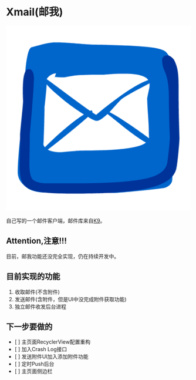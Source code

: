 # Xmail(邮我)

![Logo](/web_logo.png)

自己写的一个邮件客户端，邮件库来自[K9](https://github.com/k9mail/k-9)。

## Attention,注意!!!

目前，邮我功能还没完全实现，仍在持续开发中。

## 目前实现的功能

1. 收取邮件(不含附件)
2. 发送邮件(含附件，但是UI中没完成附件获取功能)
3. 独立邮件收发后台进程

## 下一步要做的

- \[ \] 主页面RecyclerView配置重构
- \[ \] 加入Crash Log接口
- \[ \] 发送附件UI加入添加附件功能
- \[ \] 定时Push后台
- \[ \] 主页面侧边栏
